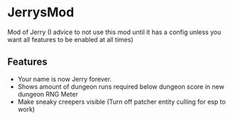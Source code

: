 # JerrysMod
Mod of Jerry
(I advice to not use this mod until it has a config unless you want all features to be enabled at all times)
## Features

* Your name is now Jerry forever.
* Shows amount of dungeon runs required below dungeon score in new dungeon RNG Meter
* Make sneaky creepers visible (Turn off patcher entity culling for esp to work)
